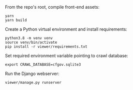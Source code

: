 From the repo's root, compile front-end assets:

```
yarn
yarn build
```

Create a Python virtual environment and install requirements:

```
python3.8 -m venv venv
source venv/bin/activate
pip install -r viewer/requirements.txt
```

Set required environment variable pointing to crawl database:

```
export CRAWL_DATABASE=cfgov.sqlite3
```

Run the Django webserver:

```
viewer/manage.py runserver
```
